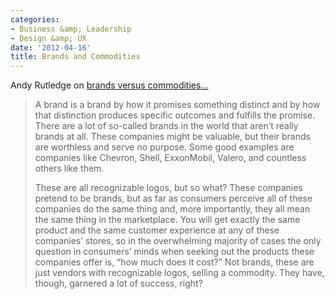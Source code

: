 ```yaml
---
categories:
- Business &amp; Leadership
- Design &amp; UX
date: '2012-04-16'
title: Brands and Commodities
---
```


Andy Rutledge on <a href="http://www.andyrutledge.com/of-brands-and-commodities.php">brands versus commodities...</a>

<blockquote>A brand is a brand by how it promises something distinct and by how that distinction produces specific outcomes and fulfills the promise. There are a lot of so-called brands in the world that aren’t really brands at all. These companies might be valuable, but their brands are worthless and serve no purpose. Some good examples are companies like Chevron, Shell, ExxonMobil, Valero, and countless others like them.

These are all recognizable logos, but so what? These companies pretend to be brands, but as far as consumers perceive all of these companies do the same thing and, more importantly, they all mean the same thing in the marketplace. You will get exactly the same product and the same customer experience at any of these companies’ stores, so in the overwhelming majority of cases the only question in consumers’ minds when seeking out the products these companies offer is, “how much does it cost?” Not brands, these are just vendors with recognizable logos, selling a commodity. They have, though, garnered a lot of success, right?</blockquote>